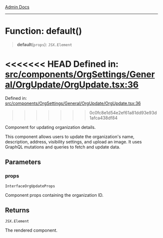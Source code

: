 [Admin Docs](/)

***

# Function: default()

> **default**(`props`): `JSX.Element`

<<<<<<< HEAD
Defined in: [src/components/OrgSettings/General/OrgUpdate/OrgUpdate.tsx:36](https://github.com/abhassen44/talawa-admin/blob/285f7384c3d26b5028a286d84f89b85120d130a2/src/components/OrgSettings/General/OrgUpdate/OrgUpdate.tsx#L36)
=======
Defined in: [src/components/OrgSettings/General/OrgUpdate/OrgUpdate.tsx:36](https://github.com/PalisadoesFoundation/talawa-admin/blob/main/src/components/OrgSettings/General/OrgUpdate/OrgUpdate.tsx#L36)
>>>>>>> 0c0fc8e1d54e2ef61a81dd93e93d1afca438df84

Component for updating organization details.

This component allows users to update the organization's name, description, address,
visibility settings, and upload an image. It uses GraphQL mutations and queries to
fetch and update data.

## Parameters

### props

`InterfaceOrgUpdateProps`

Component props containing the organization ID.

## Returns

`JSX.Element`

The rendered component.
